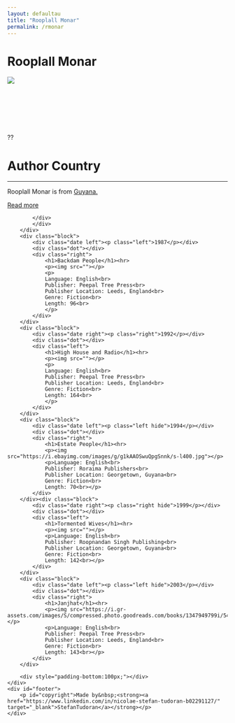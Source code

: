 ```yaml
---
layout: defaultau
title: "Rooplall Monar"
permalink: /rmonar
---
```

<!-- partial:index.partial.html -->
<div class="content">
    <h1>Rooplall Monar</h1>
    <div class="quote">
        <div><img src="https://www.peepaltreepress.com/sites/default/files/styles/author_large/public/Rooplal%20Monar_1.jpg?itok=gyyw_bp_" class="logo"></div>
    </div>
    <div class="timeline">
        <div style="padding-bottom:100px;"></div>
        <div class="block">
            <div class="date right"><p class="right"> ?? </p></div>
            <div class="dot"></div>
            <div class="left first">
            <div class="author_country">
                <h1>Author Country</h1><hr>
          <div class="aclocation"><p>Rooplall Monar is from <a href="http://localhost:4000/62">Guyana.</a></p></div>
              <div class="acreadmore"> <a href="#" target="_blank">Read more</a></div>

            </div>
            </div>
        </div>
        <div class="block">
            <div class="date left"><p class="left">1987</p></div>
            <div class="dot"></div>
            <div class="right">
                <h1>Backdam People</h1><hr>
                <p><img src=""></p>
                <p>
                Language: English<br>
                Publisher: Peepal Tree Press<br>
                Publisher Location: Leeds, England<br>
                Genre: Fiction<br>
                Length: 96<br>
                </p>
            </div>
        </div>
        <div class="block">
            <div class="date right"><p class="right">1992</p></div>
            <div class="dot"></div>
            <div class="left">
                <h1>High House and Radio</h1><hr>
                <p><img src=""></p>
                <p>
                Language: English<br>
                Publisher: Peepal Tree Press<br>
                Publisher Location: Leeds, England<br>
                Genre: Fiction<br>
                Length: 164<br>
                </p>
            </div>
        </div>
        <div class="block">
            <div class="date left"><p class="left hide">1994</p></div>
            <div class="dot"></div>
            <div class="right">
                <h1>Estate People</h1><hr>
                <p><img src="https://i.ebayimg.com/images/g/g1kAAOSwuQpgSnnk/s-l400.jpg"></p>
                <p>Language: English<br>
                Publisher: Roraima Publishers<br>
                Publisher Location: Georgetown, Guyana<br>
                Genre: Fiction<br>
                Length: 70<br></p>
            </div>
        </div><div class="block">
            <div class="date right"><p class="right hide">1999</p></div>
            <div class="dot"></div>
            <div class="left">
                <h1>Tormented Wives</h1><hr>
                <p><img src=""></p>
                <p>Language: English<br>
                Publisher: Roopnandan Singh Publishing<br>
                Publisher Location: Georgetown, Guyana<br>
                Genre: Fiction<br>
                Length: 142<br></p>
            </div>
        </div>
        <div class="block">
            <div class="date left"><p class="left hide">2003</p></div>
            <div class="dot"></div>
            <div class="right">
                <h1>Janjhat</h1><hr>
                <p><img src="https://i.gr-assets.com/images/S/compressed.photo.goodreads.com/books/1347949799i/5449327._UY630_SR1200,630_.jpg"></p>
                <p>Language: English<br>
                Publisher: Peepal Tree Press<br>
                Publisher Location: Leeds, England<br>
                Genre: Fiction<br>
                Length: 143<br></p>
            </div>
        </div>

        <div style="padding-bottom:100px;"></div>
    </div>
    <div id="footer">
        <p id="copyright">Made by&nbsp;<strong><a href="https://www.linkedin.com/in/nicolae-stefan-tudoran-b02291127/" target="_blank">StefanTudoran</a></strong></p>
    </div>
</div>
<!-- partial -->
  <script src='https://cdnjs.cloudflare.com/ajax/libs/jquery/3.1.1/jquery.min.js'></script><script  src="assets/js/authorscript.js"></script>
